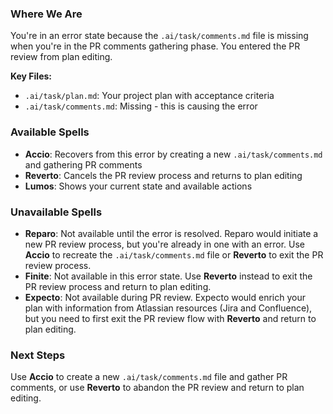 ### Where We Are

You're in an error state because the `.ai/task/comments.md` file is missing when you're in the PR comments gathering phase. You entered the PR review from plan editing.

**Key Files:**

- `.ai/task/plan.md`: Your project plan with acceptance criteria
- `.ai/task/comments.md`: Missing - this is causing the error

### Available Spells

- **Accio**: Recovers from this error by creating a new `.ai/task/comments.md` and gathering PR comments
- **Reverto**: Cancels the PR review process and returns to plan editing
- **Lumos**: Shows your current state and available actions

### Unavailable Spells

- **Reparo**: Not available until the error is resolved. Reparo would initiate a new PR review process, but you're already in one with an error. Use **Accio** to recreate the `.ai/task/comments.md` file or **Reverto** to exit the PR review process.
- **Finite**: Not available in this error state. Use **Reverto** instead to exit the PR review process and return to plan editing.
- **Expecto**: Not available during PR review. Expecto would enrich your plan with information from Atlassian resources (Jira and Confluence), but you need to first exit the PR review flow with **Reverto** and return to plan editing.

### Next Steps

Use **Accio** to create a new `.ai/task/comments.md` file and gather PR comments, or use **Reverto** to abandon the PR review and return to plan editing.

